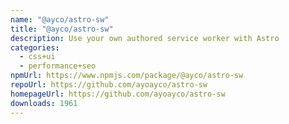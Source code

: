 ```yaml
---
name: "@ayco/astro-sw"
title: "@ayco/astro-sw"
description: Use your own authored service worker with Astro
categories:
  - css+ui
  - performance+seo
npmUrl: https://www.npmjs.com/package/@ayco/astro-sw
repoUrl: https://github.com/ayoayco/astro-sw
homepageUrl: https://github.com/ayoayco/astro-sw
downloads: 1961
---
```

